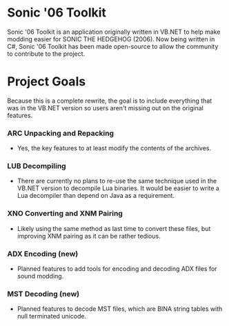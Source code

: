 # Sonic '06 Toolkit
Sonic '06 Toolkit is an application originally written in VB.NET to help make modding easier for SONIC THE HEDGEHOG (2006). Now being written in C#, Sonic '06 Toolkit has been made open-source to allow the community to contribute to the project.

# Project Goals
Because this is a complete rewrite, the goal is to include everything that was in the VB.NET version so users aren't missing out on the original features.

### ARC Unpacking and Repacking
- Yes, the key features to at least modify the contents of the archives.

### LUB Decompiling
- There are currently no plans to re-use the same technique used in the VB.NET version to decompile Lua binaries. It would be easier to write a Lua decompiler than depend on Java as a requirement.

### XNO Converting and XNM Pairing
- Likely using the same method as last time to convert these files, but improving XNM pairing as it can be rather tedious.

### ADX Encoding (new)
- Planned features to add tools for encoding and decoding ADX files for sound modding.

### MST Decoding (new)
- Planned features to decode MST files, which are BINA string tables with null terminated unicode.
